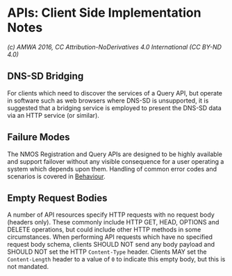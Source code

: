 # APIs: Client Side Implementation Notes

_(c) AMWA 2016, CC Attribution-NoDerivatives 4.0 International (CC BY-ND 4.0)_

## DNS-SD Bridging

For clients which need to discover the services of a Query API, but operate in software such as web browsers where DNS-SD is unsupported, it is suggested that a bridging service is employed to present the DNS-SD data via an HTTP service (or similar).

## Failure Modes

The NMOS Registration and Query APIs are designed to be highly available and support failover without any visible consequence for a user operating a system which depends upon them. Handling of common error codes and scenarios is covered in [Behaviour](4.0.%20Behaviour.md).

## Empty Request Bodies

A number of API resources specify HTTP requests with no request body (headers only). These commonly include HTTP GET, HEAD, OPTIONS and DELETE operations, but could include other HTTP methods in some circumstances. When performing API requests which have no specified request body schema, clients SHOULD NOT send any body payload and SHOULD NOT set the HTTP `Content-Type` header. Clients MAY set the `Content-Length` header to a value of `0` to indicate this empty body, but this is not mandated.
